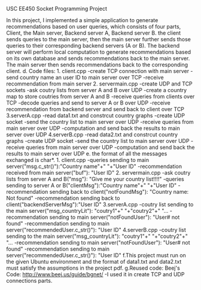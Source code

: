 USC EE450 Socket Programming Project

In this project, I implemented a simple application to generate recommendations based on user queries, which consists of four parts, Client, the Main server, Backend server A, Backend server B. the client sends queries to the main server, then the main server further sends those queries to their corresponding backend servers (A or B). The backend server will perform local computation to generate recommendations based on its own database and sends recommendations back to the main server. The main server then sends recommendations back to the corresponding client. 
d. Code files:
	1. client.cpp
		-create TCP connection with main server
		-send country name an user ID to main server over TCP
		-receive recommendation from main server
	2. servermain.cpp
		-create UDP and TCP sockets
		-ask coutry lists from server A and B over UDP
		-create a country map to store coutries from server A and B
		-receive queries from clients over TCP
		-decode queries and send to server A or B over UDP
		-receive recommendation from backend server and send back to client over TCP
	3.serverA.cpp
		-read data1.txt and constrcut country graphs
		-create UDP socket
		-send the country list to main server over UDP
		-receive queries from main server over UDP
		-computation and send back the results to main server over UDP
	4.serverB.cpp
		-read data2.txt and constrcut country graphs
		-create UDP socket
		-send the country list to main server over UDP
		-receive queries from main server over UDP
		-computation and send back the results to main server over UDP
e. the format of all the messages exchanged is char*.
	1. client.cpp
		-queries sending to main server("msg.c_str()"):"Country name"+" "+"User ID"
		-recommendation received from main server("buf"): "User ID"
	2. servermain.cpp
		-ask coutry lists from server A and B("msg"): "Give me your country list!!!!"
		-queries sending to server A or B("clientMsg"):"Country name"+" "+"User ID" 
		-recommendation sending back to client("notFoundMsg"): "Country name: Not found"
		-recommendation sending back to client("backendServerMsg"):"User ID" 
	3.serverA.cpp
		-coutry list sending to the main server("msg_countryLit"): "coutry1"+" "+"coutry2"+" "...
		-recommendation sending to main server("notFoundUser"): "User# not found"
		-recommendation sending to main server("recommendedUser.c_str()"): "User ID"
	4.serverB.cpp
		-coutry list sending to the main server("msg_countryLit"): "coutry1"+" "+"coutry2"+" "...
		-recommendation sending to main server("notFoundUser"): "User# not found"
		-recommendation sending to main server("recommendedUser.c_str()"): "User ID"
f.This project must run on the given Ubuntu environment and the format of data1.txt and data2.txt must satisfy the assumptions in the project pdf. 
g.Reused code: Beej's Code: http://www.beej.us/guide/bgnet/
	-I used it in create TCP and UDP connections parts. 
